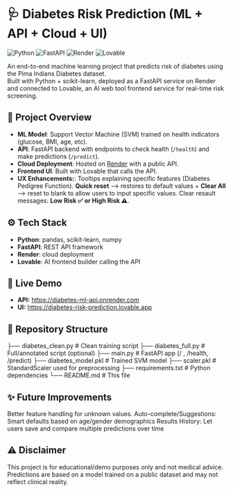 # 🩺 Diabetes Risk Prediction (ML + API + Cloud + UI) 

![Python](https://img.shields.io/badge/Python-3.9-blue?logo=python)
![FastAPI](https://img.shields.io/badge/FastAPI-API-brightgreen?logo=fastapi)
![Render](https://img.shields.io/badge/Render-Deployed-46E3B7?logo=render)
![Lovable](https://img.shields.io/badge/Lovable-Frontend-ff69b4)

An end-to-end machine learning project that predicts risk of diabetes using the Pima Indians Diabetes dataset.  
Built with Python + scikit-learn, deployed as a FastAPI service on Render and connected to Lovable, an AI web tool frontend service for real-time risk screening. 

## 🚀 Project Overview
- **ML Model**: Support Vector Machine (SVM) trained on health indicators (glucose, BMI, age, etc).  
- **API**: FastAPI backend with endpoints to check health (`/health`) and make predictions (`/predict`).  
- **Cloud Deployment**: Hosted on [Render](https://render.com) with a public API.  
- **Frontend UI**: Built with Lovable that calls the API.
- **UX Enhancements:**: Tooltips explaining specific features (Diabetes Pedigree Function). **Quick reset** --> restores to default values + **Clear All** --> reset to blank to allow users to input specific values. Clear resault messages: **Low Risk ✅ or High Risk ⚠️**.

## ⚙️ Tech Stack
- **Python**: pandas, scikit-learn, numpy
- **FastAPI**: REST API framework
- **Render**: cloud deployment
- **Lovable**: AI frontend builder calling the API

## 🔗 Live Demo
- **API:** https://diabetes-ml-api.onrender.com  
- **UI:** https://diabetes-risk-prediction.lovable.app

## 📂 Repository Structure
├── diabetes_clean.py # Clean training script
├── diabetes_full.py # Full/annotated script (optional)
├── main.py # FastAPI app (/ , /health, /predict)
├── diabetes_model.pkl # Trained SVM model
├── scaler.pkl # StandardScaler used for preprocessing
├── requirements.txt # Python dependencies
└── README.md # This file

## ✨ Future Improvements 
Better feature handling for unknown values.
Auto-complete/Suggestions: Smart defaults based on age/gender demographics
Results History: Let users save and compare multiple predictions over time

## ⚠️ Disclaimer
This project is for educational/demo purposes only and not medical advice. Predictions are based on a model trained on a public dataset and may not reflect clinical reality.
